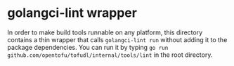 # golangci-lint wrapper

In order to make build tools runnable on any platform, this directory contains a thin wrapper that calls `golangci-lint run` without adding it to the package dependencies. You can run it by typing `go run github.com/opentofu/tofudl/internal/tools/lint` in the root directory.